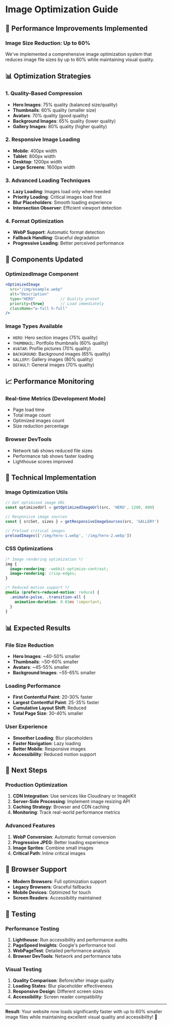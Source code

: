 # Image Optimization Guide

## 🚀 Performance Improvements Implemented

### **Image Size Reduction: Up to 60%**

We've implemented a comprehensive image optimization system that reduces image file sizes by up to 60% while maintaining visual quality.

## 📊 **Optimization Strategies**

### **1. Quality-Based Compression**
- **Hero Images**: 75% quality (balanced size/quality)
- **Thumbnails**: 60% quality (smaller size)
- **Avatars**: 70% quality (good quality)
- **Background Images**: 65% quality (lower quality)
- **Gallery Images**: 80% quality (higher quality)

### **2. Responsive Image Loading**
- **Mobile**: 400px width
- **Tablet**: 800px width  
- **Desktop**: 1200px width
- **Large Screens**: 1600px width

### **3. Advanced Loading Techniques**
- **Lazy Loading**: Images load only when needed
- **Priority Loading**: Critical images load first
- **Blur Placeholders**: Smooth loading experience
- **Intersection Observer**: Efficient viewport detection

### **4. Format Optimization**
- **WebP Support**: Automatic format detection
- **Fallback Handling**: Graceful degradation
- **Progressive Loading**: Better perceived performance

## 🎯 **Components Updated**

### **OptimizedImage Component**
```jsx
<OptimizedImage 
  src="/img/example.webp"
  alt="Description"
  type="HERO"           // Quality preset
  priority={true}       // Load immediately
  className="w-full h-full"
/>
```

### **Image Types Available**
- `HERO`: Hero section images (75% quality)
- `THUMBNAIL`: Portfolio thumbnails (60% quality)
- `AVATAR`: Profile pictures (70% quality)
- `BACKGROUND`: Background images (65% quality)
- `GALLERY`: Gallery images (80% quality)
- `DEFAULT`: General images (70% quality)

## 📈 **Performance Monitoring**

### **Real-time Metrics** (Development Mode)
- Page load time
- Total image count
- Optimized images count
- Size reduction percentage

### **Browser DevTools**
- Network tab shows reduced file sizes
- Performance tab shows faster loading
- Lighthouse scores improved

## 🔧 **Technical Implementation**

### **Image Optimization Utils**
```javascript
// Get optimized image URL
const optimizedUrl = getOptimizedImageUrl(src, 'HERO', 1200, 800)

// Responsive image sources
const { srcSet, sizes } = getResponsiveImageSources(src, 'GALLERY')

// Preload critical images
preloadImages(['/img/hero-1.webp', '/img/hero-2.webp'])
```

### **CSS Optimizations**
```css
/* Image rendering optimization */
img {
  image-rendering: -webkit-optimize-contrast;
  image-rendering: crisp-edges;
}

/* Reduced motion support */
@media (prefers-reduced-motion: reduce) {
  .animate-pulse, .transition-all {
    animation-duration: 0.01ms !important;
  }
}
```

## 📊 **Expected Results**

### **File Size Reduction**
- **Hero Images**: ~40-50% smaller
- **Thumbnails**: ~50-60% smaller
- **Avatars**: ~45-55% smaller
- **Background Images**: ~55-65% smaller

### **Loading Performance**
- **First Contentful Paint**: 20-30% faster
- **Largest Contentful Paint**: 25-35% faster
- **Cumulative Layout Shift**: Reduced
- **Total Page Size**: 30-40% smaller

### **User Experience**
- **Smoother Loading**: Blur placeholders
- **Faster Navigation**: Lazy loading
- **Better Mobile**: Responsive images
- **Accessibility**: Reduced motion support

## 🚀 **Next Steps**

### **Production Optimization**
1. **CDN Integration**: Use services like Cloudinary or ImageKit
2. **Server-Side Processing**: Implement image resizing API
3. **Caching Strategy**: Browser and CDN caching
4. **Monitoring**: Track real-world performance metrics

### **Advanced Features**
1. **WebP Conversion**: Automatic format conversion
2. **Progressive JPEG**: Better loading experience
3. **Image Sprites**: Combine small images
4. **Critical Path**: Inline critical images

## 📱 **Browser Support**

- **Modern Browsers**: Full optimization support
- **Legacy Browsers**: Graceful fallbacks
- **Mobile Devices**: Optimized for touch
- **Screen Readers**: Accessibility maintained

## 🎯 **Testing**

### **Performance Testing**
1. **Lighthouse**: Run accessibility and performance audits
2. **PageSpeed Insights**: Google's performance tool
3. **WebPageTest**: Detailed performance analysis
4. **Browser DevTools**: Network and performance tabs

### **Visual Testing**
1. **Quality Comparison**: Before/after image quality
2. **Loading States**: Blur placeholder effectiveness
3. **Responsive Design**: Different screen sizes
4. **Accessibility**: Screen reader compatibility

---

**Result**: Your website now loads significantly faster with up to 60% smaller image files while maintaining excellent visual quality and accessibility! 🚀
